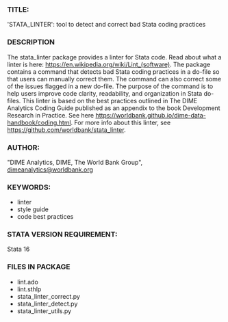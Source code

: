 ### TITLE:
'STATA_LINTER': tool to detect and correct bad Stata coding practices

### DESCRIPTION
The stata_linter package provides a linter for Stata code.
Read about what a linter is here: https://en.wikipedia.org/wiki/Lint_(software).
The package contains a command that detects bad Stata coding practices in a do-file so that users can manually correct them.
The command can also correct some of the issues flagged in a new do-file.
The purpose of the command is to help users improve code clarity, readability, and organization in Stata do-files.
This linter is based on the best practices outlined in The DIME Analytics Coding Guide published as an appendix to the book Development Research in Practice.
See here https://worldbank.github.io/dime-data-handbook/coding.html. For more info about this linter, see https://github.com/worldbank/stata_linter.

### AUTHOR:
"DIME Analytics, DIME, The World Bank Group", dimeanalytics@worldbank.org

### KEYWORDS:
- linter
- style guide
- code best practices

### STATA VERSION REQUIREMENT:
Stata 16

### FILES IN PACKAGE
- lint.ado
- lint.sthlp
- stata_linter_correct.py
- stata_linter_detect.py
- stata_linter_utils.py
